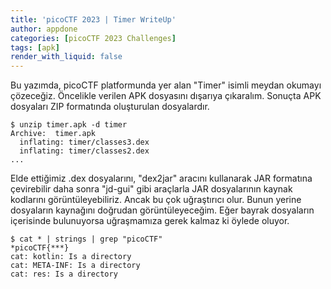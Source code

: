 ```yaml
---
title: 'picoCTF 2023 | Timer WriteUp'
author: appdone
categories: [picoCTF 2023 Challenges]
tags: [apk]
render_with_liquid: false
---
```


Bu yazımda, picoCTF platformunda yer alan "Timer" isimli meydan okumayı çözeceğiz. Öncelikle verilen APK dosyasını dışarıya çıkaralım. Sonuçta APK dosyaları ZIP formatında oluşturulan dosyalardır.

```console
$ unzip timer.apk -d timer
Archive:  timer.apk                                                                                                                                                                           
  inflating: timer/classes3.dex                                                                                                                                                               
  inflating: timer/classes2.dex
... 
```

Elde ettiğimiz .dex dosyalarını, "dex2jar" aracını kullanarak JAR formatına çevirebilir daha sonra "jd-gui" gibi araçlarla JAR dosyalarının kaynak kodlarını görüntüleyebiliriz. Ancak bu çok uğraştırıcı olur. Bunun yerine dosyaların kaynağını doğrudan görüntüleyeceğim. Eğer bayrak dosyaların içerisinde bulunuyorsa uğraşmamıza gerek kalmaz ki öylede oluyor.

```console
$ cat * | strings | grep "picoCTF"
*picoCTF{***}
cat: kotlin: Is a directory
cat: META-INF: Is a directory
cat: res: Is a directory
```

